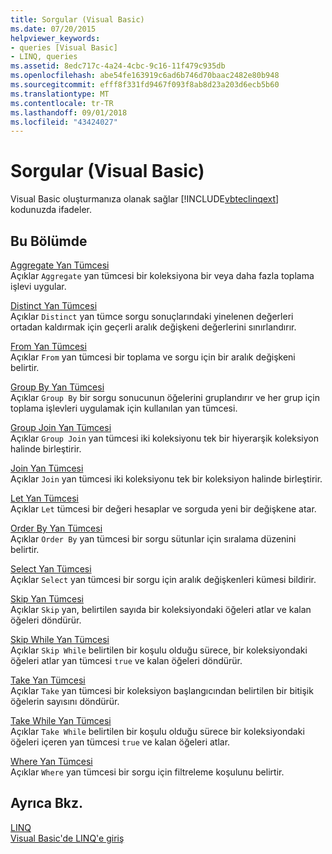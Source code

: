 ```yaml
---
title: Sorgular (Visual Basic)
ms.date: 07/20/2015
helpviewer_keywords:
- queries [Visual Basic]
- LINQ, queries
ms.assetid: 8edc717c-4a24-4cbc-9c16-11f479c935db
ms.openlocfilehash: abe54fe163919c6ad6b746d70baac2482e80b948
ms.sourcegitcommit: efff8f331fd9467f093f8ab8d23a203d6ecb5b60
ms.translationtype: MT
ms.contentlocale: tr-TR
ms.lasthandoff: 09/01/2018
ms.locfileid: "43424027"
---
```

# <a name="queries-visual-basic"></a>Sorgular (Visual Basic)
Visual Basic oluşturmanıza olanak sağlar [!INCLUDE[vbteclinqext](~/includes/vbteclinqext-md.md)] kodunuzda ifadeler.  
  
## <a name="in-this-section"></a>Bu Bölümde  
 [Aggregate Yan Tümcesi](../../../visual-basic/language-reference/queries/aggregate-clause.md)  
 Açıklar `Aggregate` yan tümcesi bir koleksiyona bir veya daha fazla toplama işlevi uygular.  
  
 [Distinct Yan Tümcesi](../../../visual-basic/language-reference/queries/distinct-clause.md)  
 Açıklar `Distinct` yan tümce sorgu sonuçlarındaki yinelenen değerleri ortadan kaldırmak için geçerli aralık değişkeni değerlerini sınırlandırır.  
  
 [From Yan Tümcesi](../../../visual-basic/language-reference/queries/from-clause.md)  
 Açıklar `From` yan tümcesi bir toplama ve sorgu için bir aralık değişkeni belirtir.  
  
 [Group By Yan Tümcesi](../../../visual-basic/language-reference/queries/group-by-clause.md)  
 Açıklar `Group By` bir sorgu sonucunun öğelerini gruplandırır ve her grup için toplama işlevleri uygulamak için kullanılan yan tümcesi.  
  
 [Group Join Yan Tümcesi](../../../visual-basic/language-reference/queries/group-join-clause.md)  
 Açıklar `Group Join` yan tümcesi iki koleksiyonu tek bir hiyerarşik koleksiyon halinde birleştirir.  
  
 [Join Yan Tümcesi](../../../visual-basic/language-reference/queries/join-clause.md)  
 Açıklar `Join` yan tümcesi iki koleksiyonu tek bir koleksiyon halinde birleştirir.  
  
 [Let Yan Tümcesi](../../../visual-basic/language-reference/queries/let-clause.md)  
 Açıklar `Let` tümcesi bir değeri hesaplar ve sorguda yeni bir değişkene atar.  
  
 [Order By Yan Tümcesi](../../../visual-basic/language-reference/queries/order-by-clause.md)  
 Açıklar `Order By` yan tümcesi bir sorgu sütunlar için sıralama düzenini belirtir.  
  
 [Select Yan Tümcesi](../../../visual-basic/language-reference/queries/select-clause.md)  
 Açıklar `Select` yan tümcesi bir sorgu için aralık değişkenleri kümesi bildirir.  
  
 [Skip Yan Tümcesi](../../../visual-basic/language-reference/queries/skip-clause.md)  
 Açıklar `Skip` yan, belirtilen sayıda bir koleksiyondaki öğeleri atlar ve kalan öğeleri döndürür.  
  
 [Skip While Yan Tümcesi](../../../visual-basic/language-reference/queries/skip-while-clause.md)  
 Açıklar `Skip While` belirtilen bir koşulu olduğu sürece, bir koleksiyondaki öğeleri atlar yan tümcesi `true` ve kalan öğeleri döndürür.  
  
 [Take Yan Tümcesi](../../../visual-basic/language-reference/queries/take-clause.md)  
 Açıklar `Take` yan tümcesi bir koleksiyon başlangıcından belirtilen bir bitişik öğelerin sayısını döndürür.  
  
 [Take While Yan Tümcesi](../../../visual-basic/language-reference/queries/take-while-clause.md)  
 Açıklar `Take While` belirtilen bir koşulu olduğu sürece bir koleksiyondaki öğeleri içeren yan tümcesi `true` ve kalan öğeleri atlar.  
  
 [Where Yan Tümcesi](../../../visual-basic/language-reference/queries/where-clause.md)  
 Açıklar `Where` yan tümcesi bir sorgu için filtreleme koşulunu belirtir.  
  
## <a name="see-also"></a>Ayrıca Bkz.  
 [LINQ](../../../visual-basic/programming-guide/language-features/linq/index.md)  
 [Visual Basic'de LINQ'e giriş](../../../visual-basic/programming-guide/language-features/linq/introduction-to-linq.md)
